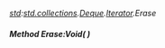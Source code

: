 _[std](../../modules/std/std-module.md):[std.collections](../../modules/std/std-collections.md).[Deque<T>](../../modules/std/std-collections-deque.md).[Iterator](../../modules/std/std-collections-deque-iterator.md).Erase_
##### Method Erase:Void(  )
